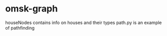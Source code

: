 # omsk-graph

houseNodes contains info on houses and their types
path.py is an example of pathfinding
